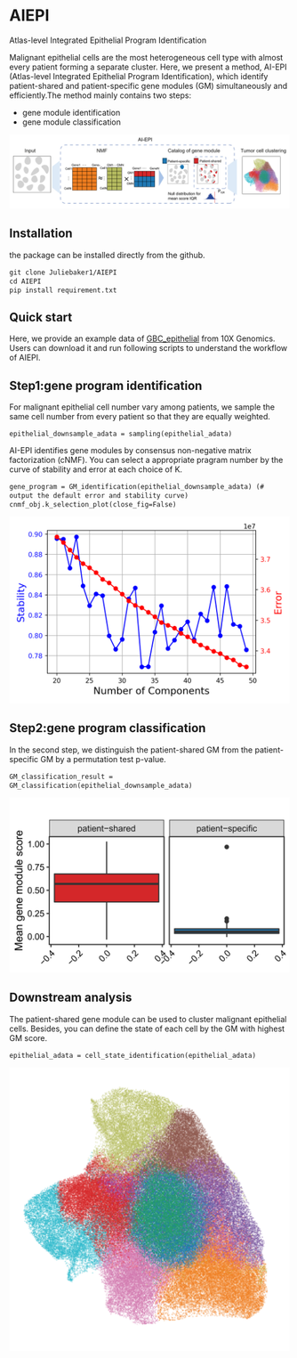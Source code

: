 # AIEPI
Atlas-level Integrated Epithelial Program Identification

Malignant epithelial cells are the most heterogeneous cell type with almost every patient forming a separate cluster. Here, we present a method, AI-EPI (Atlas-level Integrated Epithelial Program Identification), which identify patient-shared and patient-specific gene modules (GM) simultaneously and efficiently.The
method mainly contains two steps:

-   gene module identification
-   gene module classification

![workflow.png](inst/workflow.png)

Installation
------------

the package can be installed directly from the github.

```
git clone Juliebaker1/AIEPI
cd AIEPI
pip install requirement.txt
```

Quick start
-----------

Here, we provide an example data of [GBC_epithelial](http://lifeome.net/software/hrg/GBC_epithelial.h5ad) 
from 10X Genomics. Users can download it and run following scripts to understand the workflow of AIEPI.

Step1:gene program identification
------------------

For malignant epithelial cell number vary among patients, we sample the same cell number from every patient so that they are equally weighted.

```
epithelial_downsample_adata = sampling(epithelial_adata)

```

AI-EPI identifies gene modules by consensus non-negative matrix factorization (cNMF). You can select a appropriate pragram number by the curve of stability and error at each choice of K.
```
gene_program = GM_identification(epithelial_downsample_adata) (# output the default error and stability curve)
cnmf_obj.k_selection_plot(close_fig=False)
```

![Epithelial.k_selection.png](inst/Epithelial.k_selection.png)


Step2:gene program classification
-------------

In the second step, we distinguish the patient-shared GM from the patient-specific GM by a permutation test p-value.  

```
GM_classification_result = GM_classification(epithelial_downsample_adata)
```

![IQR.png](inst/IQR.png)

Downstream analysis
-------------------------------------------------
The patient-shared gene module can be used to cluster malignant epithelial cells. Besides, you can define the state of each cell by the GM with highest GM score.

```
epithelial_adata = cell_state_identification(epithelial_adata)
```

![clustering.png](inst/clustering.png)

